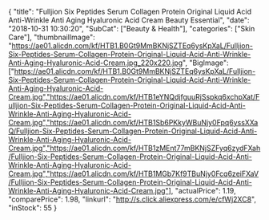 {
	"title": "Fulljion Six Peptides Serum Collagen Protein Original Liquid Acid Anti-Wrinkle Anti Aging Hyaluronic Acid Cream Beauty Essential",
	"date": "2018-10-31 10:30:20",
	"SubCat": ["Beauty & Health"],
	"categories": ["Skin Care"],
	"thumbnailImage": "https://ae01.alicdn.com/kf/HTB1.B0Gt9MmBKNjSZTEq6ysKpXaL/Fulljion-Six-Peptides-Serum-Collagen-Protein-Original-Liquid-Acid-Anti-Wrinkle-Anti-Aging-Hyaluronic-Acid-Cream.jpg_220x220.jpg",
	"BigImage": ["https://ae01.alicdn.com/kf/HTB1.B0Gt9MmBKNjSZTEq6ysKpXaL/Fulljion-Six-Peptides-Serum-Collagen-Protein-Original-Liquid-Acid-Anti-Wrinkle-Anti-Aging-Hyaluronic-Acid-Cream.jpg","https://ae01.alicdn.com/kf/HTB1eYNQdjfguuRjSspkq6xchpXat/Fulljion-Six-Peptides-Serum-Collagen-Protein-Original-Liquid-Acid-Anti-Wrinkle-Anti-Aging-Hyaluronic-Acid-Cream.jpg","https://ae01.alicdn.com/kf/HTB1Sb6PKkyWBuNjy0Fpq6yssXXaQ/Fulljion-Six-Peptides-Serum-Collagen-Protein-Original-Liquid-Acid-Anti-Wrinkle-Anti-Aging-Hyaluronic-Acid-Cream.jpg","https://ae01.alicdn.com/kf/HTB1zMEnt77mBKNjSZFyq6zydFXah/Fulljion-Six-Peptides-Serum-Collagen-Protein-Original-Liquid-Acid-Anti-Wrinkle-Anti-Aging-Hyaluronic-Acid-Cream.jpg","https://ae01.alicdn.com/kf/HTB1MGb7Kf9TBuNjy0Fcq6zeiFXaV/Fulljion-Six-Peptides-Serum-Collagen-Protein-Original-Liquid-Acid-Anti-Wrinkle-Anti-Aging-Hyaluronic-Acid-Cream.jpg"],
	"actualPrice": 1.19,
	"comparePrice": 1.98,
	"linkurl": "http://s.click.aliexpress.com/e/cfWj2XC8",
	"inStock": 55
}
